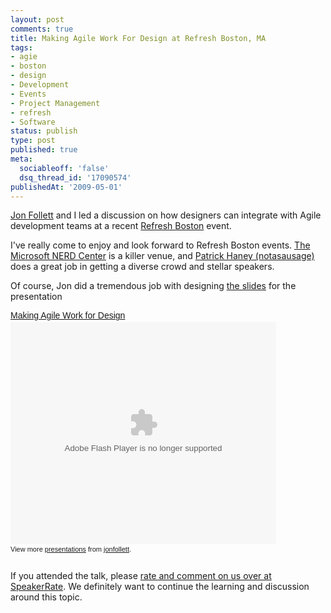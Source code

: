 ```yaml
---
layout: post
comments: true
title: Making Agile Work For Design at Refresh Boston, MA
tags:
- agie
- boston
- design
- Development
- Events
- Project Management
- refresh
- Software
status: publish
type: post
published: true
meta:
  sociableoff: 'false'
  dsq_thread_id: '17090574'
publishedAt: '2009-05-01'
---
```


[Jon Follett](http://www.hotknifedesign.com) and I led a discussion on how designers can integrate with Agile development teams at a recent [Refresh Boston](http://www.refreshboston.org) event. 

I've really come to enjoy and look forward to Refresh Boston events. [The Microsoft NERD Center](http://microsoftcambridge.com) is a killer venue, and [Patrick Haney (notasausage)](http://patrickhaney.com/) does a great job in getting a diverse crowd and stellar speakers.

Of course, Jon did a tremendous job with designing [the slides](http://www.slideshare.net/jonfollett/making-agile-work-for-design?nocache=8274) for the presentation

<div style="width:425px;text-align:left" id="__ss_1371706"><a style="font:14px Helvetica,Arial,Sans-serif;display:block;margin:12px 0 3px 0;text-decoration:underline;" href="http://www.slideshare.net/jonfollett/making-agile-work-for-design?type=powerpoint" title="Making Agile Work for Design">Making Agile Work for Design</a><object style="margin:0px" width="425" height="355"><param name="movie" value="http://static.slidesharecdn.com/swf/ssplayer2.swf?doc=agileuxrefreshbostonfin-090430231049-phpapp02&stripped_title=making-agile-work-for-design" /><param name="allowFullScreen" value="true"/><param name="allowScriptAccess" value="always"/><embed src="http://static.slidesharecdn.com/swf/ssplayer2.swf?doc=agileuxrefreshbostonfin-090430231049-phpapp02&stripped_title=making-agile-work-for-design" type="application/x-shockwave-flash" allowscriptaccess="always" allowfullscreen="true" width="425" height="355"></embed></object><div style="font-size:11px;font-family:tahoma,arial;height:26px;padding-top:2px;">View more <a style="text-decoration:underline;" href="http://www.slideshare.net/">presentations</a> from <a style="text-decoration:underline;" href="http://www.slideshare.net/jonfollett">jonfollett</a>.</div></div>

If you attended the talk, please [rate and comment on us over at SpeakerRate](http://speakerrate.com/talks/642-making-agile-work-for-design). We definitely want to continue the learning and discussion around this topic. 
